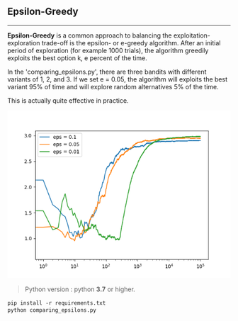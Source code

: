 ## Epsilon-Greedy
____

**Epsilon-Greedy** is a common approach to balancing the exploitation-exploration trade-off is the epsilon- or e-greedy algorithm.
After an initial period of exploration (for example 1000 trials), the algorithm greedily exploits the best option k, e percent of the time.  

In the 'comparing_epsilons.py', there are three bandits with different variants of 1, 2, and 3.
If we set e = 0.05, the algorithm will exploits the best variant 95% of time and will explore random alternatives 5% of the time. 

This is actually quite effective in practice.


![e=0.1, 0.05, 0.01](Figure_1.png)

>Python version : python **3.7** or higher.


```shell script
pip install -r requirements.txt
python comparing_epsilons.py
```
